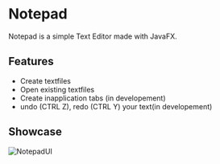 # Notepad
Notepad is a simple Text Editor made with JavaFX.

## Features
* Create textfiles
* Open existing textfiles
* Create inapplication tabs (in developement)
* undo (CTRL Z), redo (CTRL Y) your text(in developement)


## Showcase
![NotepadUI](https://github.com/KirishanthRajaraj/Notepad.git/master/UI.png)

